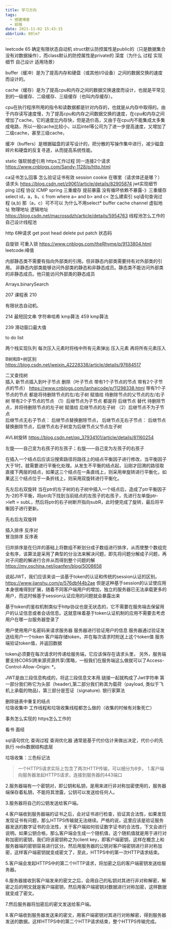 ```yaml
---
title: 学习方向
tags:
  - 搭建博客
  - 前端
date: 2021-11-02 15:43:15
abbrlink: 80lm7
---
```

leetcode 65 确定有限状态自动机
struct默认防控属性是public的（只是数据集合 没有对数据操作），而class默认的防控属性是private的
深度（为什么  过程 实现细节 自己设计  适用场景）

buffer（缓冲）是为了提高内存和硬盘（或其他I/0设备）之间的数据交换的速度而设计的。

cache（缓存）是为了提高cpu和内存之间的数据交换速度而设计，也就是平常见到的一级缓存、二级缓存、三级缓存（也叫内存缓存）。

cpu在执行程序所用的指令和读数据都是针对内存的，也就是从内存中取得的。由于内存读写速度慢，为了提高cpu和内存之间数据交换的速度，在cpu和内存之间增加了cache，它的速度比内存快，但是造价高，又由于在cpu内不能集成太多集成电路，所以一般cache比较小，以后intel等公司为了进一步提高速度，又增加了二级cache，甚至三级cache，

缓冲（buffers）是根据磁盘的读写设计的，把分散的写操作集中进行，减少磁盘碎片和硬盘的反复寻道，从而提高系统性能。



static
强软弱虚引用
https工作过程    同一连接2个请求  https://www.cnblogs.com/Sandy-1128/p/http.html

ca证书怎么回事  怎么验证证书有效
session cookie 在哪里（请求体还是哪？）  请求头 https://blog.csdn.net/z9061/article/details/82905874
jwt实现细节 
ping 过程  协议  ICMP
spring  三重缓存   提前暴露  没有循环依赖不暴露-》三重缓存 
select id，a，b，c from where a= and b>  and c<   怎么建索引 sql语句查询过程
(a,b)    那（a，c）可不可以
为什么不用select*
buffer cache   channel
虚拟地址 物理地址  逻辑地址   https://blog.csdn.net/macrossdzh/article/details/5954763
线程池怎么工作的
自己设计线程池

http 6种请求  get post head delete put patch
状态码

自旋锁  可重入锁  https://www.cnblogs.com/theRhyme/p/9133804.html
leetcode:峰值

内部静态类不需要有指向外部类的引用。但非静态内部类需要持有对外部类的引用。
非静态内部类能够访问外部类的静态和非静态成员。静态类不能访问外部类的非静态成员。他只能访问外部类的静态成员

Arrays.binarySearch

207 课程表 210

有限状态自动机、

214 最短回文串   字符串哈希  kmp算法
459  kmp算法

239   滑动窗口最大值

to do list

两个栈实现队列  每次压入元素时将栈中所有元素弹出 压入元素  再将所有元素压入

B树和B+树区别  https://blog.csdn.net/weixin_42228338/article/details/97684517


二叉查找树  
插入  新节点插入到叶子节点
删除（叶子节点 带有1个子节点的节点  带有2个子节点的节点）  https://www.cnblogs.com/lanhaicode/p/11298338.html
带有1个子节点的节点  都是将待删除节点的左/右子树 赋值给 待删除节点的父节点的左/右子树
带有2个子节点的节点
（1）后继节点为子节点   都是将 后继节点 替代 待删除节点，并将待删除节点的左子树 赋值给 后继节点的左子树
（2）后继节点不为子节点  
后继节点无右子节点：
后继节点替换删除节点，
后继节点无右子节点：
后继节点替换删除节点，后继节点右子树变为后继节点父节点左子树

AVL树旋转  https://blog.csdn.net/qq_37934101/article/details/81160254

左旋——自己变为右孩子的左孩子；右旋——自己变为左孩子的右孩子

在插入一个结点后应该沿搜索路径将路径上的结点平衡因子进行修改，当平衡因子大于1时，就需要进行平衡化处理。从发生不平衡的结点起，沿刚才回溯的路径取直接下两层的结点，如果这三个结点在一条直线上，则采用单旋转进行平衡化，如果这三个结点位于一条折线上，则采用双旋转进行平衡化。

先左后右双旋转
当在ptr的左子树的右子树中插入一个结点后，造成了ptr平衡因子为-2的不平衡，将ptr向下找到当前结点的左孩子的右孩子，先进行左单旋ptr->left = subL，然后将ptr的右子树断开指向subR，此时便完成了旋转，最后将平衡因子进行更新。

先右后左双旋转

插入排序
反序对  
冒泡排序
反序表

归并排序是在归并的基础上将数组不断划分成子数组进行排序，从而使整个数组完全有序，该算法是采用了典型的分治法来解决问题，即先将问题分解成子问题，再对子问题的解进行合并从而得到整个问题的解   https://my.oschina.net/joanfen/blog/5008658

说起JWT，我们应该来谈一谈基于token的认证和传统的session认证的区别。  https://www.jianshu.com/p/576dbf44b2ae
但是这种基于session的认证使应用本身很难得到扩展，随着不同客户端用户的增加，独立的服务器已无法承载更多的用户，而这时候基于session认证应用的问题就会暴露出来

基于token的鉴权机制类似于http协议也是无状态的，它不需要在服务端去保留用户的认证信息或者会话信息。这就意味着基于token认证机制的应用不需要去考虑用户在哪一台服务器登录了

用户使用用户名密码来请求服务器
服务器进行验证用户的信息
服务器通过验证发送给用户一个token
客户端存储token，并在每次请求时附送上这个token值
服务端验证token值，并返回数据

token必须要在每次请求时传递给服务端，它应该保存在请求头里， 另外，服务端要支持CORS(跨来源资源共享)策略，一般我们在服务端这么做就可以了Access-Control-Allow-Origin: *。

JWT是由三段信息构成的，将这三段信息文本用.链接一起就构成了Jwt字符串
第一部分我们称它为头部（header),第二部分我们称其为载荷（payload, 类似于飞机上承载的物品)，第三部分是签证（signature).
银行家算法

删除链表中重复的结点  
垃圾收集中 工作线程和垃圾收集线程都怎么做的（收集的时候有对象死亡）

事务怎么实现的   https怎么工作的

看书  面经

sql语句优化  查询过程  查询优化器  通常是基于代价估计来做出决定，代价小的先执行
redis数据结构底层

垃圾收集：三色标记法  

>一个HTTPS请求实际上包含了两次HTTP传输，可以细分为8步。
1.客户端向服务器发起HTTPS请求，连接到服务器的443端口

2.服务器端有一个密钥对，即公钥和私钥，是用来进行非对称加密使用的，服务器端保存着私钥，不能将其泄露，公钥可以发送给任何人。

3.服务器将自己的公钥发送给客户端。

4.客户端收到服务器端的证书之后，会对证书进行检查，验证其合法性，如果发现发现证书有问题，那么HTTPS传输就无法继续。严格的说，这里应该是验证服务器发送的数字证书的合法性，关于客户端如何验证数字证书的合法性，下文会进行说明。如果公钥合格，那么客户端会生成一个随机值，这个随机值就是用于进行对称加密的密钥，我们将该密钥称之为client key，即客户端密钥，这样在概念上和服务器端的密钥容易进行区分。然后用服务器的公钥对客户端密钥进行非对称加密，这样客户端密钥就变成密文了，至此，HTTPS中的第一次HTTP请求结束。

5.客户端会发起HTTPS中的第二个HTTP请求，将加密之后的客户端密钥发送给服务器。

6.服务器接收到客户端发来的密文之后，会用自己的私钥对其进行非对称解密，解密之后的明文就是客户端密钥，然后用客户端密钥对数据进行对称加密，这样数据就变成了密文。

7.然后服务器将加密后的密文发送给客户端。

8.客户端收到服务器发送来的密文，用客户端密钥对其进行对称解密，得到服务器发送的数据。这样HTTPS中的第二个HTTP请求结束，整个HTTPS传输完成。

